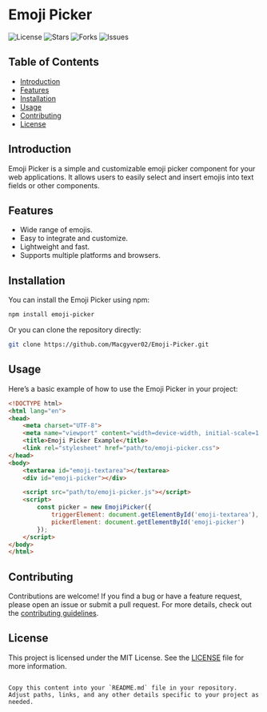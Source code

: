 # Emoji Picker


![License](https://img.shields.io/github/license/Macgyver02/Emoji-Picker)
![Stars](https://img.shields.io/github/stars/Macgyver02/Emoji-Picker)
![Forks](https://img.shields.io/github/forks/Macgyver02/Emoji-Picker)
![Issues](https://img.shields.io/github/issues/Macgyver02/Emoji-Picker)

## Table of Contents


- [Introduction](#introduction)
- [Features](#features)
- [Installation](#installation)
- [Usage](#usage)
- [Contributing](#contributing)
- [License](#license)

## Introduction

Emoji Picker is a simple and customizable emoji picker component for your web applications. It allows users to easily select and insert emojis into text fields or other components.

## Features

- Wide range of emojis.
- Easy to integrate and customize.
- Lightweight and fast.
- Supports multiple platforms and browsers.

## Installation

You can install the Emoji Picker using npm:

```bash
npm install emoji-picker
```

Or you can clone the repository directly:


```bash
git clone https://github.com/Macgyver02/Emoji-Picker.git
```

## Usage

Here’s a basic example of how to use the Emoji Picker in your project:

```html
<!DOCTYPE html>
<html lang="en">
<head>
    <meta charset="UTF-8">
    <meta name="viewport" content="width=device-width, initial-scale=1.0">
    <title>Emoji Picker Example</title>
    <link rel="stylesheet" href="path/to/emoji-picker.css">
</head>
<body>
    <textarea id="emoji-textarea"></textarea>
    <div id="emoji-picker"></div>

    <script src="path/to/emoji-picker.js"></script>
    <script>
        const picker = new EmojiPicker({
            triggerElement: document.getElementById('emoji-textarea'),
            pickerElement: document.getElementById('emoji-picker')
        });
    </script>
</body>
</html>
```

## Contributing

Contributions are welcome! If you find a bug or have a feature request, please open an issue or submit a pull request. For more details, check out the [contributing guidelines](CONTRIBUTING.md).


## License

This project is licensed under the MIT License. See the [LICENSE](LICENSE) file for more information.
```

Copy this content into your `README.md` file in your repository. Adjust paths, links, and any other details specific to your project as needed.
